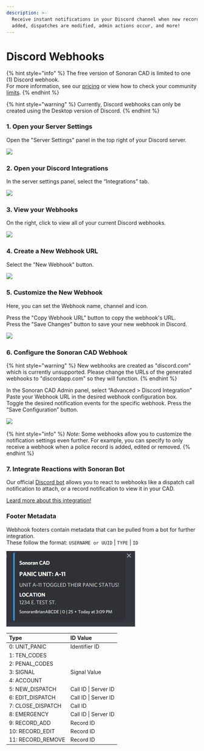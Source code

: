 ```yaml
---
description: >-
  Receive instant notifications in your Discord channel when new records are
  added, dispatches are modified, admin actions occur, and more!
---
```


# Discord Webhooks

{% hint style="info" %}
The free version of Sonoran CAD is limited to one \(1\) Discord webhook.  
For more information, see our [pricing](../pricing/faq/) or view how to check your community [limits](../tutorials/getting-started/view-your-limits.md).
{% endhint %}

{% hint style="warning" %}
Currently, Discord webhooks can only be created using the Desktop version of Discord.
{% endhint %}

### 1. Open your Server Settings

Open the "Server Settings" panel in the top right of your Discord server.

![](../.gitbook/assets/screen-shot-2020-08-20-at-10.56.54-pm.png)

### 2. Open your Discord Integrations

In the server settings panel, select the “Integrations” tab.

![](../.gitbook/assets/screen-shot-2020-08-20-at-10.54.04-pm.png)

### 3. View your Webhooks

On the right, click to view all of your current Discord webhooks.

![](../.gitbook/assets/screen-shot-2020-08-20-at-10.54.37-pm.png)

### 4. Create a New Webhook URL

Select the "New Webhook" button.

![](../.gitbook/assets/screen-shot-2020-08-20-at-10.54.59-pm.png)

### 5. Customize the New Webhook

Here, you can set the Webhook name, channel and icon.

Press the "Copy Webhook URL" button to copy the webhook's URL.  
Press the "Save Changes" button to save your new webhook in Discord.

![](../.gitbook/assets/screen-shot-2020-08-20-at-10.55.39-pm.png)

### 6. Configure the Sonoran CAD Webhook

{% hint style="warning" %}
New webhooks are created as "discord.com" which is currently unsupported. Please change the URLs of the generated webhooks to "discordapp.com" so they will function.
{% endhint %}

In the Sonoran CAD Admin panel, select “Advanced &gt; Discord Integration”  
Paste your Webhook URL in the desired webhook configuration box.  
Toggle the desired notification events for the specific webhook. Press the “Save Configuration” button.

![](../.gitbook/assets/screen-shot-2020-08-20-at-11.02.11-pm.png)

{% hint style="info" %}
_Note:_ Some webhooks allow you to customize the notification settings even further. For example, you can specify to only receive a webhook when a police record is added, edited or removed.
{% endhint %}

### 7. Integrate Reactions with Sonoran Bot

Our official [Discord bot](discord-bot/) allows you to react to webhooks like a dispatch call notification to attach, or a record notification to view it in your CAD.

[Leard more about this integration!](discord-bot/features/webhook-actions.md)

### Footer Metadata

Webhook footers contain metadata that can be pulled from a bot for further integration.  
These follow the format: `USERNAME or UUID` \| `TYPE` \| `ID`

![Sonoran CAD - Webhook Footer Data](../.gitbook/assets/image%20%28182%29.png)

| Type | ID Value |
| :--- | :--- |
| 0: UNIT\_PANIC | Identifier ID |
| 1: TEN\_CODES |  |
| 2: PENAL\_CODES |  |
| 3: SIGNAL | Signal Value |
| 4: ACCOUNT |  |
| 5: NEW\_DISPATCH | Call ID \| Server ID |
| 6: EDIT\_DISPATCH | Call ID \| Server ID |
| 7: CLOSE\_DISPATCH | Call ID |
| 8: EMERGENCY | Call ID \| Server ID |
| 9: RECORD\_ADD | Record ID |
| 10: RECORD\_EDIT | Record ID |
| 11: RECORD\_REMOVE | Record ID |

